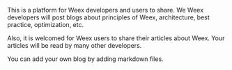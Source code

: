 This is a platform for Weex developers and users to share. We Weex developers will post blogs about principles of Weex, architecture, best practice, optimization, etc.

Also, it is welcomed for Weex users to share their articles about Weex. Your articles will be read by many other developers.

You can add your own blog by adding markdown files.